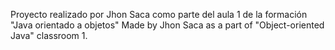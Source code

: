 Proyecto realizado por Jhon Saca como parte del aula 1 de la formación "Java orientado a objetos"
Made by Jhon Saca as a part of "Object-oriented Java" classroom 1.
